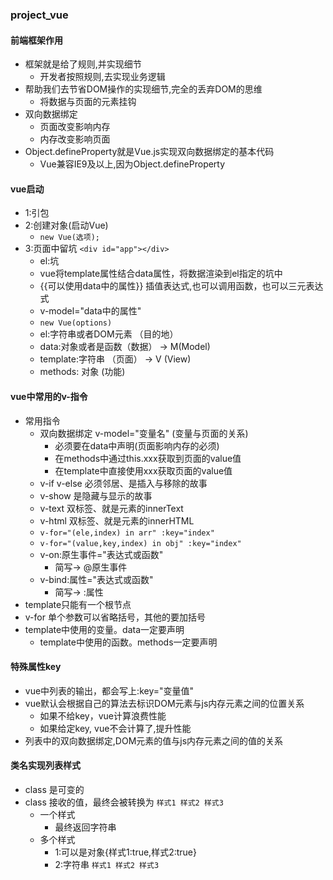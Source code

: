 ### project_vue

#### 前端框架作用
* 框架就是给了规则,并实现细节
  - 开发者按照规则,去实现业务逻辑
* 帮助我们去节省DOM操作的实现细节,完全的丢弃DOM的思维
  - 将数据与页面的元素挂钩
* 双向数据绑定
  - 页面改变影响内存
  - 内存改变影响页面
* Object.defineProperty就是Vue.js实现双向数据绑定的基本代码
  - Vue兼容IE9及以上,因为Object.defineProperty

#### vue启动
* 1:引包
* 2:创建对象(启动Vue) 
  - `new Vue(选项);`
* 3:页面中留坑 `<div id="app"></div>`
  - el:坑  
  - vue将template属性结合data属性，将数据渲染到el指定的坑中
  - {{可以使用data中的属性}} 插值表达式,也可以调用函数，也可以三元表达式
  - v-model="data中的属性"
  - `new Vue(options)`
  - el:字符串或者DOM元素 （目的地）
  - data:对象或者是函数（数据） -> M(Model)
  - template:字符串 （页面） -> V (View)
  - methods: 对象 (功能)

#### vue中常用的v-指令
* 常用指令
    + 双向数据绑定 v-model="变量名" (变量与页面的关系)
      * 必须要在data中声明(页面影响内存的必须)
      * 在methods中通过this.xxx获取到页面的value值
      * 在template中直接使用xxx获取页面的value值
    + v-if v-else 必须邻居、是插入与移除的故事
    + v-show 是隐藏与显示的故事
    + v-text 双标签、就是元素的innerText
    + v-html 双标签、就是元素的innerHTML
    + `v-for="(ele,index) in arr" :key="index"`
    + `v-for="(value,key,index) in obj" :key="index"`
    + v-on:原生事件="表达式或函数" 
      * 简写->    @原生事件
    + v-bind:属性="表达式或函数"
      * 简写->    :属性
* template只能有一个根节点
* v-for 单个参数可以省略括号，其他的要加括号
* template中使用的变量。data一定要声明
  - template中使用的函数。methods一定要声明

#### 特殊属性key
* vue中列表的输出，都会写上:key="变量值"
* vue默认会根据自己的算法去标识DOM元素与js内存元素之间的位置关系
  - 如果不给key，vue计算浪费性能
  - 如果给定key, vue不会计算了,提升性能
* 列表中的双向数据绑定,DOM元素的值与js内存元素之间的值的关系

#### 类名实现列表样式
* class 是可变的
* class 接收的值，最终会被转换为 `样式1 样式2 样式3`
  - 一个样式
    + 最终返回字符串
  - 多个样式
    + 1:可以是对象{样式1:true,样式2:true}
    + 2:字符串 `样式1 样式2 样式3`
